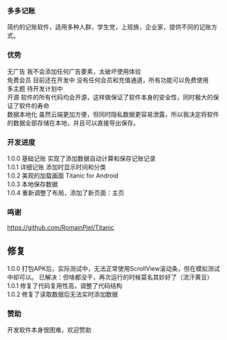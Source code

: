 ###  多多记账
简约的记账软件，适用多种人群，学生党，上班族，企业家，提供不同的记账方式。<br/>

### 优势
无广告 我不会添加任何广告要素，太破坏使用体验 <br/>
免费会员 目前还在开发中 没有任何会员和充值通道，所有功能可以免费使用 <br/>
多主题 待开发计划中 <br/>
开源 软件的所有代码均会开源，这样做保证了软件本身的安全性，同时极大的保证了软件的寿命  <br/>
数据本地化 虽然云端更加方便，但同时隐私数据更容易泄露，所以我决定将软件的数据全部存储在本地，并且可以直接导出保存。<br/>


### 开发进度

1.0.0 基础记账 实现了添加数据自动计算和保存记账记录 <br/>
1.0.1 详细记账 添加时显示时间和分类 <br/>
1.0.2 美观的加载画面 Titanic for Android  <br/>
1.0.3 本地保存数据 <br/>
1.0.4 重新调整了布局，添加了新页面：主页

### 鸣谢
https://github.com/RomainPiel/Titanic

## 修复
1.0.0 打包APK后，实际测试中，无法正常使用ScrollView滚动条，但在模拟测试中却可以。 已解决：但啥都没干，再次运行的时候莫名其妙好了（流汗黄豆）<br/>
1.0.1 修复了代码复用性高，调整了代码结构<br/>
1.0.2 修复了读取数据后无法实时添加数据<br/>


### 赞助
开发软件本身很困难，欢迎赞助<br/>


